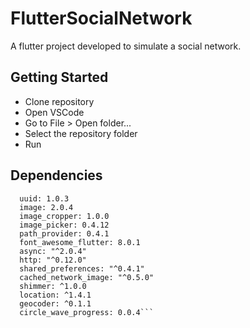 # FlutterSocialNetwork

A flutter project developed to simulate a social network.

## Getting Started

- Clone repository
- Open VSCode
- Go to File > Open folder...
- Select the repository folder
- Run

## Dependencies

```circular_profile_avatar: ^0.1.6 
  uuid: 1.0.3
  image: 2.0.4
  image_cropper: 1.0.0
  image_picker: 0.4.12
  path_provider: 0.4.1
  font_awesome_flutter: 8.0.1
  async: "^2.0.4"
  http: "^0.12.0"
  shared_preferences: "^0.4.1"
  cached_network_image: "^0.5.0"
  shimmer: ^1.0.0
  location: ^1.4.1
  geocoder: ^0.1.1
  circle_wave_progress: 0.0.4```
